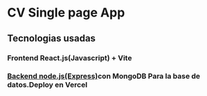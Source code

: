 # CV Single page App
## Tecnologias usadas
### Frontend React.js(Javascript) + Vite
### [Backend node.js(Express)](https://github.com/nakamavg/holamundovercelback)con MongoDB Para la base de datos.Deploy en Vercel


